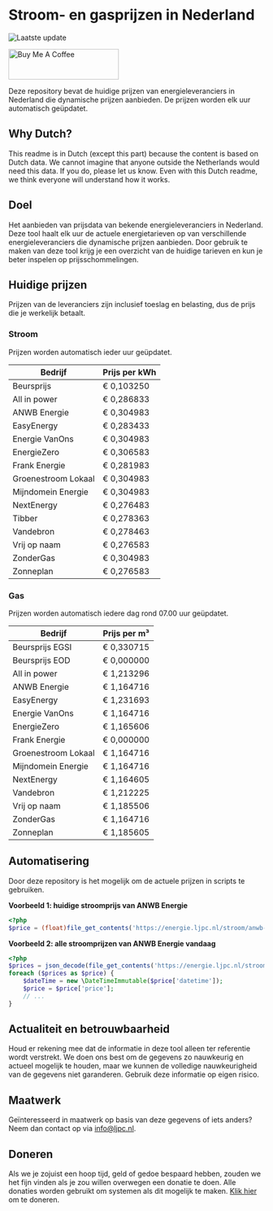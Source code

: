 # Stroom- en gasprijzen in Nederland

![Laatste update](https://img.shields.io/badge/laatste%20update-2024--06--29%2018%3A00%20CET-brightgreen)

<a href="https://www.buymeacoffee.com/Lars-" target="_blank"><img src="https://cdn.buymeacoffee.com/buttons/v2/default-orange.png" alt="Buy Me A Coffee" height="60" style="height: 60px !important;width: 217px !important;" ></a>

Deze repository bevat de huidige prijzen van energieleveranciers in Nederland die dynamische prijzen aanbieden. De prijzen worden elk uur automatisch geüpdatet.

## Why Dutch?

This readme is in Dutch (except this part) because the content is based on Dutch data. We cannot imagine that anyone outside the Netherlands would need this data. If you do, please let us know. Even with this Dutch readme, we think
everyone will understand how it works.

## Doel

Het aanbieden van prijsdata van bekende energieleveranciers in Nederland. Deze tool haalt elk uur de actuele energietarieven op van verschillende energieleveranciers die dynamische prijzen aanbieden. Door gebruik te maken van deze tool
krijg je een overzicht van de huidige tarieven en kun je beter inspelen op prijsschommelingen.

## Huidige prijzen

Prijzen van de leveranciers zijn inclusief toeslag en belasting, dus de prijs die je werkelijk betaalt.

### Stroom

Prijzen worden automatisch ieder uur geüpdatet.

 Bedrijf | Prijs per kWh 
---------|---------------
Beursprijs | € 0,103250
All in power | € 0,286833
ANWB Energie | € 0,304983
EasyEnergy | € 0,283433
Energie VanOns | € 0,304983
EnergieZero | € 0,306583
Frank Energie | € 0,281983
Groenestroom Lokaal | € 0,304983
Mijndomein Energie | € 0,304983
NextEnergy | € 0,276483
Tibber | € 0,278363
Vandebron | € 0,278463
Vrij op naam | € 0,276583
ZonderGas | € 0,304983
Zonneplan | € 0,276583


### Gas

Prijzen worden automatisch iedere dag rond 07.00 uur geüpdatet.

 Bedrijf | Prijs per m³ 
---------|--------------
Beursprijs EGSI | € 0,330715
Beursprijs EOD | € 0,000000
All in power | € 1,213296
ANWB Energie | € 1,164716
EasyEnergy | € 1,231693
Energie VanOns | € 1,164716
EnergieZero | € 1,165606
Frank Energie | € 0,000000
Groenestroom Lokaal | € 1,164716
Mijndomein Energie | € 1,164716
NextEnergy | € 1,164605
Vandebron | € 1,212225
Vrij op naam | € 1,185506
ZonderGas | € 1,164716
Zonneplan | € 1,185605


## Automatisering

Door deze repository is het mogelijk om de actuele prijzen in scripts te gebruiken.

**Voorbeeld 1: huidige stroomprijs van ANWB Energie**

```php
<?php
$price = (float)file_get_contents('https://energie.ljpc.nl/stroom/anwb-energie-nu.txt');

```

**Voorbeeld 2: alle stroomprijzen van ANWB Energie vandaag**

```php
<?php
$prices = json_decode(file_get_contents('https://energie.ljpc.nl/stroom/all-in-power-vandaag.json'),true);
foreach ($prices as $price) {
    $dateTime = new \DateTimeImmutable($price['datetime']);
    $price = $price['price'];
    // ...
}
```

## Actualiteit en betrouwbaarheid

Houd er rekening mee dat de informatie in deze tool alleen ter referentie wordt verstrekt. We doen ons best om de gegevens zo nauwkeurig en actueel mogelijk te houden, maar we kunnen de volledige nauwkeurigheid van de gegevens niet
garanderen. Gebruik deze informatie op eigen risico.

## Maatwerk

Geïnteresseerd in maatwerk op basis van deze gegevens of iets anders? Neem dan contact op
via [info@ljpc.nl](mailto:info@ljpc.nl?subject=Energie%20prijzen).

## Doneren

Als we je zojuist een hoop tijd, geld of gedoe bespaard hebben, zouden we het fijn vinden als je zou willen overwegen een
donatie te doen. Alle donaties worden gebruikt om systemen als dit mogelijk te
maken. [Klik hier](https://www.buymeacoffee.com/Lars-) om te doneren.
